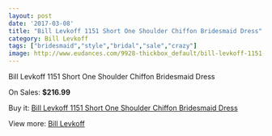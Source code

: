 ```yaml
---
layout: post
date: '2017-03-08'
title: "Bill Levkoff 1151 Short One Shoulder Chiffon Bridesmaid Dress"
category: Bill Levkoff
tags: ["bridesmaid","style","bridal","sale","crazy"]
image: http://www.eudances.com/9928-thickbox_default/bill-levkoff-1151-short-one-shoulder-chiffon-bridesmaid-dress.jpg
---
```

Bill Levkoff 1151 Short One Shoulder Chiffon Bridesmaid Dress

On Sales: **$216.99**
<a href="https://www.eudances.com/en/bill-levkoff/3266-bill-levkoff-1151-short-one-shoulder-chiffon-bridesmaid-dress.html"><amp-img layout="responsive" width="600" height="600" src="//www.eudances.com/9928-thickbox_default/bill-levkoff-1151-short-one-shoulder-chiffon-bridesmaid-dress.jpg" alt="Bill Levkoff 1151 Short One Shoulder Chiffon Bridesmaid Dress 0" /></a>
<a href="https://www.eudances.com/en/bill-levkoff/3266-bill-levkoff-1151-short-one-shoulder-chiffon-bridesmaid-dress.html"><amp-img layout="responsive" width="600" height="600" src="//www.eudances.com/9929-thickbox_default/bill-levkoff-1151-short-one-shoulder-chiffon-bridesmaid-dress.jpg" alt="Bill Levkoff 1151 Short One Shoulder Chiffon Bridesmaid Dress 1" /></a>

Buy it: [Bill Levkoff 1151 Short One Shoulder Chiffon Bridesmaid Dress](https://www.eudances.com/en/bill-levkoff/3266-bill-levkoff-1151-short-one-shoulder-chiffon-bridesmaid-dress.html "Bill Levkoff 1151 Short One Shoulder Chiffon Bridesmaid Dress")

View more: [Bill Levkoff](https://www.eudances.com/en/57-bill-levkoff "Bill Levkoff")